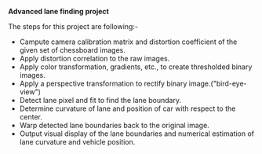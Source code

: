 
**Advanced lane finding project**

The steps for this project are following:-

* Campute camera calibration matrix and distortion coefficient of the given set of chessboard images.
* Apply distortion correlation to the raw images.
* Apply color transformation, gradients, etc., to create thresholded binary images.
* Apply a perspective transformation to rectify binary image.("bird-eye-view")
* Detect lane pixel and fit to find the lane boundary.
* Determine curvature of lane and position of car with respect to the center.
* Warp detected lane boundaries back to the original image.
* Output visual display of the lane boundaries and numerical estimation of lane curvature and vehicle position.


